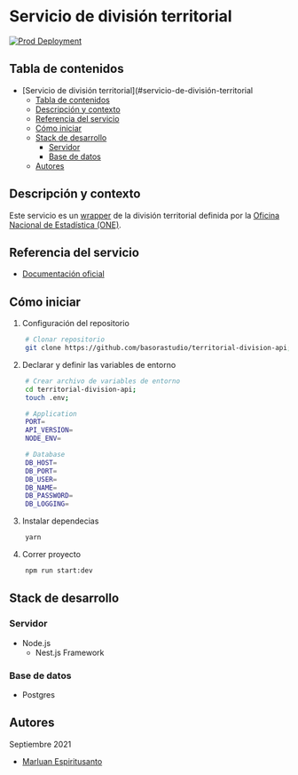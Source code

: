 # Servicio de división territorial

[![Prod Deployment](https://github.com/opticrd/transparency-api/actions/workflows/prod-cd.yml/badge.svg)](https://github.com/opticrd/transparency-api/actions/workflows/prod-cd.yml)

## Tabla de contenidos

- [Servicio de división territorial](#servicio-de-división-territorial
  - [Tabla de contenidos](#tabla-de-contenidos)
  - [Descripción y contexto](#descripción-y-contexto)
  - [Referencia del servicio](#referencia-del-servicio)
  - [Cómo iniciar](#cómo-iniciar)
  - [Stack de desarrollo](#stack-de-desarrollo)
    - [Servidor](#servidor)
    - [Base de datos](#base-de-datos)
  - [Autores](#autores)

## Descripción y contexto

Este servicio es un [wrapper](https://es.quora.com/Qu%C3%A9-es-exactamente-un-wrapper-API-Y-en-qu%C3%A9-se-diferencia-de-solo-una-API) de la división territorial definida por la [Oficina Nacional de Estadística (ONE)](https://www.one.gob.do/publicaciones/2021/division-territorial-2020/).

## Referencia del servicio

- [Documentación oficial](https://developers.digital.gob.do)

## Cómo iniciar

1. Configuración del repositorio

```sh
    # Clonar repositorio
    git clone https://github.com/basorastudio/territorial-division-api;
```

2. Declarar y definir las variables de entorno

```sh
    # Crear archivo de variables de entorno
    cd territorial-division-api;
    touch .env;
```

```sh
    # Application
    PORT=
    API_VERSION=
    NODE_ENV=

    # Database
    DB_HOST=
    DB_PORT=
    DB_USER=
    DB_NAME=
    DB_PASSWORD=
    DB_LOGGING=
```

3. Instalar dependecias

```sh
    yarn
```

4. Correr proyecto

```sh
    npm run start:dev
```

## Stack de desarrollo

### Servidor

- Node.js
  - Nest.js Framework

### Base de datos

- Postgres

## Autores

Septiembre 2021

- [Marluan Espiritusanto](https://github.com/marluanespiritusanto)
